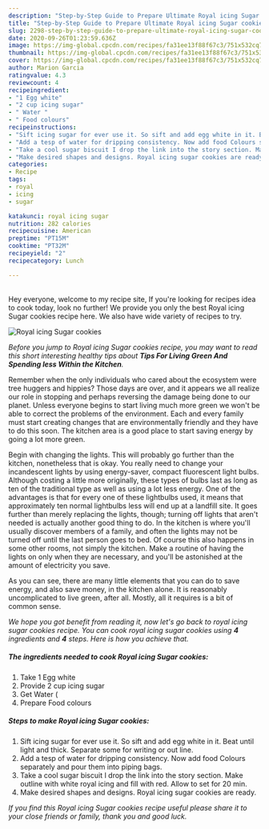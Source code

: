 ```yaml
---
description: "Step-by-Step Guide to Prepare Ultimate Royal icing Sugar cookies"
title: "Step-by-Step Guide to Prepare Ultimate Royal icing Sugar cookies"
slug: 2298-step-by-step-guide-to-prepare-ultimate-royal-icing-sugar-cookies
date: 2020-09-26T01:23:59.636Z
image: https://img-global.cpcdn.com/recipes/fa31ee13f88f67c3/751x532cq70/royal-icing-sugar-cookies-recipe-main-photo.jpg
thumbnail: https://img-global.cpcdn.com/recipes/fa31ee13f88f67c3/751x532cq70/royal-icing-sugar-cookies-recipe-main-photo.jpg
cover: https://img-global.cpcdn.com/recipes/fa31ee13f88f67c3/751x532cq70/royal-icing-sugar-cookies-recipe-main-photo.jpg
author: Marion Garcia
ratingvalue: 4.3
reviewcount: 4
recipeingredient:
- "1 Egg white"
- "2 cup icing sugar"
- " Water "
- " Food colours"
recipeinstructions:
- "Sift icing sugar for ever use it. So sift and add egg white in it. Beat until light and thick. Separate some for writing or out line."
- "Add a tesp of water for dripping consistency. Now add food Colours separately and pour them into piping bags."
- "Take a cool sugar biscuit I drop the link into the story section. Make outline with white royal icing and fill with red. Allow to set for 20 min."
- "Make desired shapes and designs. Royal icing sugar cookies are ready."
categories:
- Recipe
tags:
- royal
- icing
- sugar

katakunci: royal icing sugar 
nutrition: 282 calories
recipecuisine: American
preptime: "PT15M"
cooktime: "PT32M"
recipeyield: "2"
recipecategory: Lunch

---
```

<br>
Hey everyone, welcome to my recipe site, If you're looking for recipes idea to cook today, look no further! We provide you only the best Royal icing Sugar cookies recipe here. We also have wide variety of recipes to try.
<br>


![Royal icing Sugar cookies](https://img-global.cpcdn.com/recipes/fa31ee13f88f67c3/751x532cq70/royal-icing-sugar-cookies-recipe-main-photo.jpg)

<i>Before you jump to Royal icing Sugar cookies recipe, you may want to read this short interesting healthy tips about 
<strong>Tips For Living Green And Spending less Within the Kitchen</strong>.</i>
</br>

Remember when the only individuals who cared about the ecosystem were tree huggers and hippies? Those days are over, and it appears we all realize our role in stopping and perhaps reversing the damage being done to our planet. Unless everyone begins to start living much more green we won't be able to correct the problems of the environment. Each and every family must start creating changes that are environmentally friendly and they have to do this soon. The kitchen area is a good place to start saving energy by going a lot more green.

Begin with changing the lights. This will probably go further than the kitchen, nonetheless that is okay. You really need to change your incandescent lights by using energy-saver, compact fluorescent light bulbs. Although costing a little more originally, these types of bulbs last as long as ten of the traditional type as well as using a lot less energy. One of the advantages is that for every one of these lightbulbs used, it means that approximately ten normal lightbulbs less will end up at a landfill site. It goes further than merely replacing the lights, though; turning off lights that aren't needed is actually another good thing to do. In the kitchen is where you'll usually discover members of a family, and often the lights may not be turned off until the last person goes to bed. Of course this also happens in some other rooms, not simply the kitchen. Make a routine of having the lights on only when they are necessary, and you'll be astonished at the amount of electricity you save.

As you can see, there are many little elements that you can do to save energy, and also save money, in the kitchen alone. It is reasonably uncomplicated to live green, after all. Mostly, all it requires is a bit of common sense.


<i>We hope you got benefit from reading it, now let's go back to royal icing sugar cookies recipe. You can cook royal icing sugar cookies using <strong>4</strong> ingredients and <strong>4</strong> steps. Here is how you achieve that.
</i>

##### The ingredients needed to cook Royal icing Sugar cookies:

1. Take 1 Egg white
1. Provide 2 cup icing sugar
1. Get  Water (
1. Prepare  Food colours


##### Steps to make Royal icing Sugar cookies:

1. Sift icing sugar for ever use it. So sift and add egg white in it. Beat until light and thick. Separate some for writing or out line.
1. Add a tesp of water for dripping consistency. Now add food Colours separately and pour them into piping bags.
1. Take a cool sugar biscuit I drop the link into the story section. Make outline with white royal icing and fill with red. Allow to set for 20 min.
1. Make desired shapes and designs. Royal icing sugar cookies are ready.


<i>If you find this Royal icing Sugar cookies recipe useful please share it to your close friends or family, thank you and good luck.</i>
